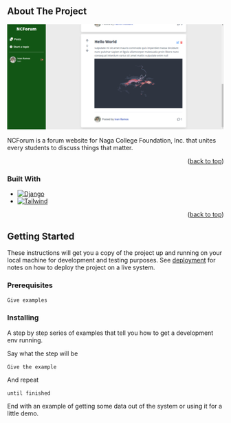 <a name="readme-top"></a>


<!-- ABOUT THE PROJECT -->
## About The Project

[![Product Name Screen Shot][product-screenshot]]()

NCForum is a forum website for Naga College Foundation, Inc. that unites every students to discuss things that matter.

<p align="right">(<a href="#readme-top">back to top</a>)</p>



### Built With

* [![Django][Django]][Django-url]
* [![Tailwind][Tailwind]][Tailwind-url]

<p align="right">(<a href="#readme-top">back to top</a>)</p>

## Getting Started <a name = "getting_started"></a>
These instructions will get you a copy of the project up and running on your local machine for development and testing purposes. See [deployment](#deployment) for notes on how to deploy the project on a live system.

### Prerequisites



```
Give examples
```

### Installing

A step by step series of examples that tell you how to get a development env running.

Say what the step will be

```
Give the example
```

And repeat

```
until finished
```

End with an example of getting some data out of the system or using it for a little demo.



<!-- MARKDOWN LINKS & IMAGES -->
[product-screenshot]: screenshots/demo.png
[Django]: https://img.shields.io/badge/django-5D9C59?style=for-the-badge&logo=django&logoColor=white
[Django-url]: https://www.djangoproject.com/
[Tailwind]: https://img.shields.io/badge/Tailwindcss-20232A?style=for-the-badge&logo=tailwindcss&logoColor=61DAFB
[Tailwind-url]: https://tailwindcss.com/
